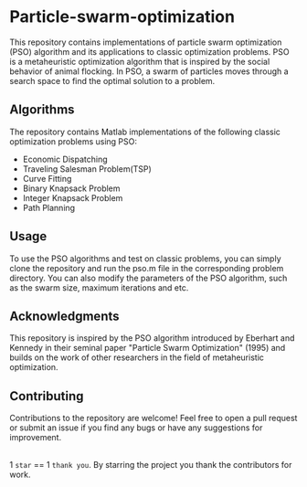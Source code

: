 # Particle-swarm-optimization
This repository contains implementations of particle swarm optimization (PSO) algorithm and its applications to classic optimization problems. PSO is a metaheuristic optimization algorithm that is inspired by the social behavior of animal flocking. In PSO, a swarm of particles moves through a search space to find the optimal solution to a problem.

<h2> Algorithms </h2>

The repository contains Matlab implementations of the following classic optimization problems using PSO:
* Economic Dispatching
* Traveling Salesman Problem(TSP)
* Curve Fitting
* Binary Knapsack Problem
* Integer Knapsack Problem
* Path Planning

<h2> Usage </h2>

To use the PSO algorithms and test on classic problems, you can simply clone the repository and run the pso.m file in the corresponding problem directory. You can also modify the parameters of the PSO algorithm, such as the swarm size, maximum iterations and etc.

<h2> Acknowledgments </h2> 

This repository is inspired by the PSO algorithm introduced by Eberhart and Kennedy in their seminal paper "Particle Swarm Optimization" (1995) and builds on the work of other researchers in the field of metaheuristic optimization.

<h2> Contributing </h2> 

Contributions to the repository are welcome! Feel free to open a pull request or submit an issue if you find any bugs or have any suggestions for improvement.

<br/>1 `star` == 1 `thank you`. By starring the project you thank the contributors for work.

